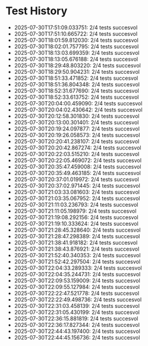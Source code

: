 # Test History

- 2025-07-30T17:51:09.033751: 2/4 tests succesvol
- 2025-07-30T17:51:10.665722: 2/4 tests succesvol
- 2025-07-30T18:01:59.812030: 2/4 tests succesvol
- 2025-07-30T18:02:01.757795: 2/4 tests succesvol
- 2025-07-30T18:13:03.699359: 2/4 tests succesvol
- 2025-07-30T18:13:05.676188: 2/4 tests succesvol
- 2025-07-30T18:29:48.803220: 2/4 tests succesvol
- 2025-07-30T18:29:50.904231: 2/4 tests succesvol
- 2025-07-30T18:51:33.471852: 2/4 tests succesvol
- 2025-07-30T18:51:36.804348: 2/4 tests succesvol
- 2025-07-30T18:52:31.677690: 2/4 tests succesvol
- 2025-07-30T18:52:33.613752: 2/4 tests succesvol
- 2025-07-30T20:04:00.459090: 2/4 tests succesvol
- 2025-07-30T20:04:02.430642: 2/4 tests succesvol
- 2025-07-30T20:12:58.301830: 2/4 tests succesvol
- 2025-07-30T20:13:00.301401: 2/4 tests succesvol
- 2025-07-30T20:19:24.097877: 2/4 tests succesvol
- 2025-07-30T20:19:26.058573: 2/4 tests succesvol
- 2025-07-30T20:20:41.238107: 2/4 tests succesvol
- 2025-07-30T20:20:42.867274: 2/4 tests succesvol
- 2025-07-30T20:22:03.515210: 2/4 tests succesvol
- 2025-07-30T20:22:05.469072: 2/4 tests succesvol
- 2025-07-30T20:35:47.459008: 2/4 tests succesvol
- 2025-07-30T20:35:49.463185: 2/4 tests succesvol
- 2025-07-30T20:37:01.019972: 2/4 tests succesvol
- 2025-07-30T20:37:02.971445: 2/4 tests succesvol
- 2025-07-30T21:03:33.081603: 2/4 tests succesvol
- 2025-07-30T21:03:35.067952: 2/4 tests succesvol
- 2025-07-30T21:11:03.236793: 2/4 tests succesvol
- 2025-07-30T21:11:05.198979: 2/4 tests succesvol
- 2025-07-30T21:19:08.292156: 2/4 tests succesvol
- 2025-07-30T21:19:10.333624: 2/4 tests succesvol
- 2025-07-30T21:28:45.328640: 2/4 tests succesvol
- 2025-07-30T21:28:47.298389: 2/4 tests succesvol
- 2025-07-30T21:38:41.918182: 2/4 tests succesvol
- 2025-07-30T21:38:43.876921: 2/4 tests succesvol
- 2025-07-30T21:52:40.340353: 2/4 tests succesvol
- 2025-07-30T21:52:42.297504: 2/4 tests succesvol
- 2025-07-30T22:04:33.289333: 2/4 tests succesvol
- 2025-07-30T22:04:35.244731: 2/4 tests succesvol
- 2025-07-30T22:09:53.159009: 2/4 tests succesvol
- 2025-07-30T22:09:55.127984: 2/4 tests succesvol
- 2025-07-30T22:22:47.521778: 2/4 tests succesvol
- 2025-07-30T22:22:49.498736: 2/4 tests succesvol
- 2025-07-30T22:31:03.458139: 2/4 tests succesvol
- 2025-07-30T22:31:05.430199: 2/4 tests succesvol
- 2025-07-30T22:36:15.881819: 2/4 tests succesvol
- 2025-07-30T22:36:17.827344: 2/4 tests succesvol
- 2025-07-30T22:44:43.197400: 2/4 tests succesvol
- 2025-07-30T22:44:45.156736: 2/4 tests succesvol
